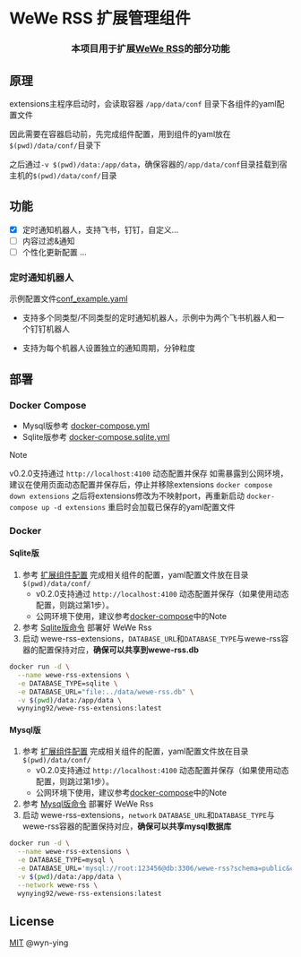 # WeWe RSS 扩展管理组件

<h3 align="center">本项目用于扩展<a href="https://github.com/cooderl/wewe-rss">WeWe RSS</a>的部分功能

## 原理

extensions主程序启动时，会读取容器 `/app/data/conf` 目录下各组件的yaml配置文件

因此需要在容器启动前，先完成组件配置，用到组件的yaml放在`$(pwd)/data/conf/`目录下

之后通过`-v $(pwd)/data:/app/data`，确保容器的`/app/data/conf`目录挂载到宿主机的`$(pwd)/data/conf/`目录

## 功能

- [x] 定时通知机器人，支持飞书，钉钉，自定义...
- [ ] 内容过滤&通知
- [ ] 个性化更新配置
  ...

### 定时通知机器人

示例配置文件[conf_example.yaml](https://github.com/wyn-ying/wewe-rss-extensions/blob/main/conf_example.yaml)

- 支持多个同类型/不同类型的定时通知机器人，示例中为两个飞书机器人和一个钉钉机器人

- 支持为每个机器人设置独立的通知周期，分钟粒度

## 部署

### Docker Compose

- Mysql版参考 [docker-compose.yml](https://github.com/wyn-ying/wewe-rss-extensions/blob/main/docker-compose.yml)
- Sqlite版参考 [docker-compose.sqlite.yml](https://github.com/wyn-ying/wewe-rss-extensions/blob/main/docker-compose.sqlite.yml)

> [!NOTE]
> v0.2.0支持通过 `http://localhost:4100` 动态配置并保存
> 如需暴露到公网环境，建议在使用页面动态配置并保存后，停止并移除extensions `docker compose down extensions`
> 之后将extensions修改为不映射port，再重新启动 `docker-compose up -d extensions`
> 重启时会加载已保存的yaml配置文件

### Docker

#### Sqlite版

1. 参考 [扩展组件配置](https://github.com/wyn-ying/wewe-rss-extensions/blob/main/docs/configuration.md) 完成相关组件的配置，yaml配置文件放在目录 `$(pwd)/data/conf/`
   - v0.2.0支持通过 `http://localhost:4100` 动态配置并保存（如果使用动态配置，则跳过第1步）。
   - 公网环境下使用，建议参考[docker-compose](https://github.com/wyn-ying/wewe-rss-extensions#docker-compose)中的Note
2. 参考 [Sqlite版命令](https://github.com/cooderl/wewe-rss#sqlite) 部署好 WeWe Rss
3. 启动 wewe-rss-extensions，`DATABASE_URL`和`DATABASE_TYPE`与wewe-rss容器的配置保持对应，**确保可以共享到wewe-rss.db**

```sh
docker run -d \
  --name wewe-rss-extensions \
  -e DATABASE_TYPE=sqlite \
  -e DATABASE_URL="file:../data/wewe-rss.db" \
  -v $(pwd)/data:/app/data \
  wynying92/wewe-rss-extensions:latest
```

#### Mysql版

1. 参考 [扩展组件配置](https://github.com/wyn-ying/wewe-rss-extensions/blob/main/docs/configuration.md) 完成相关组件的配置，yaml配置文件放在目录 `$(pwd)/data/conf/`
   - v0.2.0支持通过 `http://localhost:4100` 动态配置并保存（如果使用动态配置，则跳过第1步）。
   - 公网环境下使用，建议参考[docker-compose](https://github.com/wyn-ying/wewe-rss-extensions#docker-compose)中的Note
2. 参考 [Mysql版命令](https://github.com/cooderl/wewe-rss#mysql) 部署好 WeWe Rss
3. 启动 wewe-rss-extensions，`network` `DATABASE_URL`和`DATABASE_TYPE`与wewe-rss容器的配置保持对应，**确保可以共享mysql数据库**

```sh
docker run -d \
  --name wewe-rss-extensions \
  -e DATABASE_TYPE=mysql \
  -e DATABASE_URL='mysql://root:123456@db:3306/wewe-rss?schema=public&connect_timeout=30&pool_timeout=30&socket_timeout=30' \
  -v $(pwd)/data:/app/data \
  --network wewe-rss \
  wynying92/wewe-rss-extensions:latest
```

## License

[MIT](https://raw.githubusercontent.com/wyn-ying/wewe-rss-extensions/main/LICENSE) @wyn-ying
